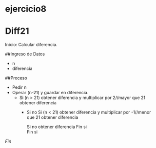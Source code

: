 # ejercicio8
# Diff21

Inicio: Calcular diferencia.

##Ingreso de Datos
- n
- diferencia

##Proceso
- Pedir n
- Operar (n-21) y guardar en diferencia.
    - Si (n > 21)
            obtener diferencia y multiplicar por 2//mayor que 21
            obtener diferencia
        - Si no
            Si (n < 21)
            obtener diferencia y multiplicar por -1//menor que 21
            obtener diferencia
            
            Si no
            obtener diferencia
        Fin si        
Fin si

*Fin*